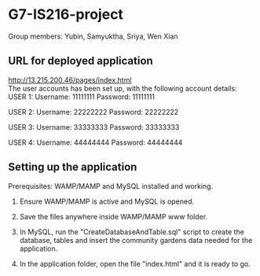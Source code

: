 # G7-IS216-project

Group members: Yubin, Samyuktha, Sriya, Wen Xian

## URL for deployed application
http://13.215.200.46/pages/index.html
<br>
The user accounts has been set up, with the following account details:
USER 1:
Username: 11111111
Password: 11111111

USER 2:
Username: 22222222
Password: 22222222

USER 3:
Username: 33333333
Password: 33333333

USER 4:
Username: 44444444
Password: 44444444

## Setting up the application
Prerequisites: WAMP/MAMP and MySQL installed and working.

1. Ensure WAMP/MAMP is active and MySQL is opened.

2. Save the files anywhere inside WAMP/MAMP www folder.

3. In MySQL, run the "CreateDatabaseAndTable.sql" script to create the database, tables and insert the community gardens data needed for the application.

4. In the application folder, open the file "index.html" and it is ready to go.
